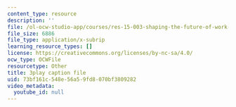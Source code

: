 ```yaml
---
content_type: resource
description: ''
file: /ol-ocw-studio-app/courses/res-15-003-shaping-the-future-of-work-15-662x-spring-2016/73bf161c548e56a59fd8070bf3809282_Wi4W4PTzdhI.vtt
file_size: 6886
file_type: application/x-subrip
learning_resource_types: []
license: https://creativecommons.org/licenses/by-nc-sa/4.0/
ocw_type: OCWFile
resourcetype: Other
title: 3play caption file
uid: 73bf161c-548e-56a5-9fd8-070bf3809282
video_metadata:
  youtube_id: null
---
```

